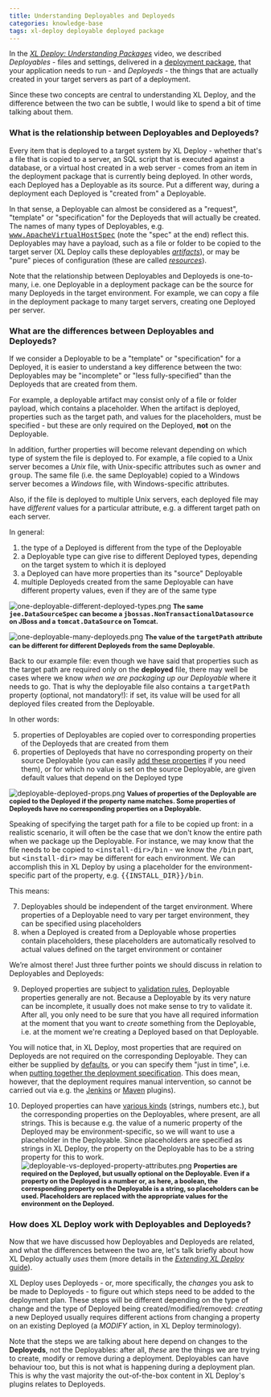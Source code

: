 ```yaml
---
title: Understanding Deployables and Deployeds
categories: knowledge-base
tags: xl-deploy deployable deployed package
---
```


In the [_XL Deploy: Understanding Packages_](http://vimeo.com/99837504) video, we described _Deployables_ - files and settings, delivered in a [deployment package](http://docs.xebialabs.com/releases/4.0/deployit/referencemanual.html#deployment-package), that your application needs to run - and _Deployeds_ - the things that are actually created in your target servers as part of a deployment.

Since these two concepts are central to understanding XL Deploy, and the difference between the two can be subtle, I would like to spend a bit of time talking about them.

### What is the relationship between Deployables and Deployeds?

Every item that is deployed to a target system by XL Deploy - whether that's a file that is copied to a server, an SQL script that is executed against a database, or a virtual host created in a web server - comes from an item in the deployment package that is currently being deployed. In other words, each Deployed has a Deployable as its source. Put a different way, during a deployment each Deployed is "created from" a Deployable.

In that sense, a Deployable can almost be considered as a "request", "template" or "specification" for the Deployeds that will actually be created. The names of many types of Deployables, e.g. [<tt>www.ApacheVirtualHostSpec</tt>](docs.xebialabs.com/releases/latest/deployit/webserverPluginManual.html#wwwapachevirtualhostspec) (note the "spec" at the end) reflect this. Deployables may have a payload, such as a file or folder to be copied to the target server (XL Deploy calls these deployables [_artifacts_](http://docs.xebialabs.com/releases/latest/deployit/referencemanual.html#artifacts)), or may be "pure" pieces of configuration (these are called [_resources_](http://docs.xebialabs.com/releases/latest/deployit/referencemanual.html#resource-specifications)).

Note that the relationship between Deployables and Deployeds is one-to-many, i.e. one Deployable in a deployment package can be the source for many Deployeds in the target environment. For example, we can copy a file in the deployment package to many target servers, creating one Deployed per server.

### What are the differences between Deployables and Deployeds?

If we consider a Deployable to be a "template" or "specification" for a Deployed, it is easier to understand a key difference between the two: Deployables may be "incomplete" or "less fully-specified" than the Deployeds that are created from them.

For example, a deployable artifact may consist only of a file or folder payload, which contains a placeholder. When the artifact is deployed, properties such as the target path, and values for the placeholders, must be specified - but these are only required on the Deployed, **not** on the Deployable.

In addition, further properties will become relevant depending on which type of system the file is deployed to. For example, a file copied to a Unix server becomes a _Unix_ file, with Unix-specific attributes such as <tt>owner</tt> and <tt>group</tt>. The same file (i.e. the same Deployable) copied to a Windows server becomes a _Windows_ file, with Windows-specific attributes.

Also, if the file is deployed to multiple Unix servers, each deployed file may have _different_ values for a particular attribute, e.g. a different target path on each server.

In general:

1. the type of a Deployed is different from the type of the Deployable
2. a Deployable type can give rise to different Deployed types, depending on the target system to which it is deployed
3. a Deployed can have more properties than its "source" Deployable
4. multiple Deployeds created from the same Deployable can have different property values, even if they are of the same type

![one-deployable-different-deployed-types.png](/attachments/token/LnSEMXOUi9MzghY5MNbuKibBu/?name=one-deployable-different-deployed-types.png)
**<span style="font-size: 0.9em;">The same <tt>jee.DataSourceSpec</tt> can become a <tt>jbossas.NonTransactionalDatasource</tt> on JBoss and a <tt>tomcat.DataSource</tt> on Tomcat.</span>**

![one-deployable-many-deployeds.png](/attachments/token/1uMQu7MpBVFrJCCRJsFkVVThH/?name=one-deployable-many-deployeds.png)
**<span style="font-size: 0.9em;">The value of the <tt>targetPath</tt> attribute can be different for different Deployeds from the same Deployable</span>**.

Back to our example file: even though we have said that properties such as the target path are required only on the **deployed** file, there may well be cases where we know _when we are packaging up our Deployable_ where it needs to go. That is why the deployable file also contains a <tt>targetPath</tt> property (optional, not mandatory!): if set, its value will be used for all deployed files created from the Deployable.

In other words:

5. properties of Deployables are copied over to corresponding properties of the Deployeds that are created from them
6. properties of Deployeds that have no corresponding property on their source Deployable (you can easily [add these properties](http://docs.xebialabs.com/releases/latest/deployit/customizationmanual.html#extending-a-ci) if you need them), or for which no value is set on the source Deployable, are given default values that depend on the Deployed type

![deployable-deployed-props.png](/attachments/token/uZmdQyI2nChaidees06WONfzv/?name=deployable-deployed-props.png)
**<span style="font-size: 0.9em;">Values of properties of the Deployable are copied to the Deployed if the property name matches. Some properties of Deployeds have no corresponding properties on a Deployable.</span>**

Speaking of specifying the target path for a file to be copied up front: in a realistic scenario, it will often be the case that we don't know the entire path when we package up the Deployable. For instance, we may know that the file needs to be copied to <tt>&lt;install-dir&gt;/bin</tt> - we know the <tt>/bin</tt> part, but <tt>&lt;install-dir&gt;</tt> may be different for each environment. We can accomplish this in XL Deploy by using a placeholder for the environment-specific part of the property, e.g. <tt>{{INSTALL_DIR}}/bin</tt>.

This means:

7. Deployables should be independent of the target environment. Where properties of a Deployable need to vary per target environment, they can be specified using placeholders
8. when a Deployed is created from a Deployable whose properties contain placeholders, these placeholders are automatically resolved to actual values defined on the target environment or container

We’re almost there! Just three further points we should discuss in relation to Deployables and Deployeds:

9. Deployed properties are subject to [validation rules](http://docs.xebialabs.com/releases/latest/deployit/customizationmanual.html#defining-validation-rules), Deployable properties generally are not. Because a Deployable by its very nature can be incomplete, it usually does not make sense to try to validate it. After all, you only need to be sure that you have all required information at the moment that you want to _create_ something from the Deployable, i.e. at the moment we're creating a Deployed based on that Deployable.

You will notice that, in XL Deploy, most properties that are required on Deployeds are not required on the corresponding Deployable. They can either be supplied by [defaults](http://docs.xebialabs.com/releases/latest/deployit/customizationmanual.html#modifying-existing-cis), or you can specify them "just in time", i.e. when [putting together the deployment specification](http://docs.xebialabs.com/releases/latest/deployit/guimanual.html#initial-deployment). This does mean, however, that the deployment requires manual intervention, so cannot be carried out via e.g. the [Jenkins](http://docs.xebialabs.com/releases/latest/xldeploy-plugin-plugin/jenkinsPluginManual.html) or [Maven](http://tech.xebialabs.com/deployit-maven-plugin/4.0.0/) plugins).

10. Deployed properties can have [various kinds](http://docs.xebialabs.com/releases/latest/deployit/customizationmanual.html#modifying-existing-cis) (strings, numbers etc.), but the corresponding properties on the Deployables, where present, are all strings. This is because e.g. the value of a numeric property of the Deployed may be environment-specific, so we will want to use a placeholder in the Deployable. Since placeholders are specified as strings in XL Deploy, the property on the Deployable has to be a string property for this to work.
![deployable-vs-deployed-property-attributes.png](/attachments/token/mrQP1cqBpXjYa5Tc56iMufd6P/?name=deployable-vs-deployed-property-attributes.png)
**<span style="font-size: 0.9em;">Properties are required on the Deployed, but usually optional on the Deployable. Even if a property on the Deployed is a number or, as here, a boolean, the corresponding property on the Deployable is a string, so placeholders can be used. Placeholders are replaced with the appropriate values for the environment on the Deployed.</span>**

### How does XL Deploy work with Deployables and Deployeds?

Now that we have discussed how Deployables and Deployeds are related, and what the differences between the two are, let's talk briefly about how XL Deploy actually _uses_ them (more details in the [_Extending XL Deploy_ guide](http://docs.xebialabs.com/releases/latest/deployit/customizationmanual.html#preparing-and-performing-deployments-in-xl-deploy)).

XL Deploy uses Deployeds - or, more specifically, the _changes_ you ask to be made to Deployeds - to figure out which steps need to be added to the deployment plan. These steps will be different depending on the type of change and the type of Deployed being created/modified/removed: _creating_ a new Deployed usually requires different actions from changing a property on an existing Deployed (a _MODIFY_ action, in XL Deploy terminology).

Note that the steps we are talking about here depend on changes to the **Deployeds**, not the Deployables: after all, _these_ are the things we are trying to create, modify or remove during a deployment. Deployables can have behaviour too, but this is not what is happening during a deployment plan. This is why the vast majority the out-of-the-box content in XL Deploy's plugins relates to Deployeds.